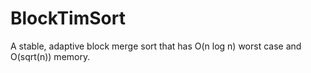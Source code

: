 # BlockTimSort
A stable, adaptive block merge sort that has O(n log n) worst case and O(sqrt(n)) memory.
